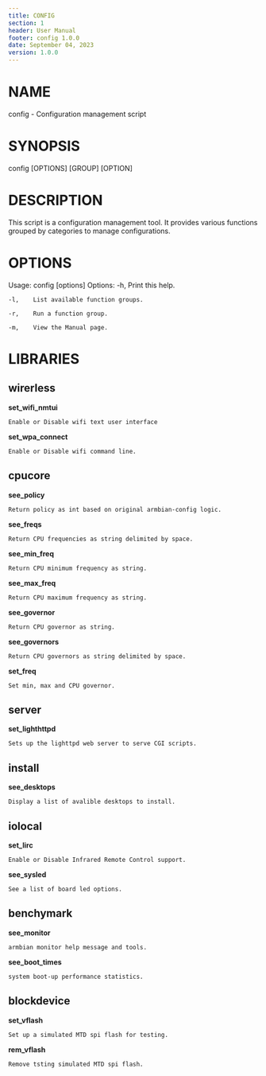 ```yaml
---
title: CONFIG
section: 1
header: User Manual
footer: config 1.0.0
date: September 04, 2023
version: 1.0.0
---
```

# NAME
config - Configuration management script

# SYNOPSIS
config [OPTIONS] [GROUP] [OPTION]

# DESCRIPTION
This script is a configuration management tool.
It provides various functions grouped by categories to manage configurations.

# OPTIONS
Usage: config [options]
  Options:
    -h,    Print this help.

    -l,    List available function groups.

    -r,    Run a function group.

    -m,    View the Manual page.

# LIBRARIES
## wirerless


**set_wifi_nmtui**

    Enable or Disable wifi text user interface


**set_wpa_connect**

    Enable or Disable wifi command line. 

## cpucore


**see_policy**

    Return policy as int based on original armbian-config logic.


**see_freqs**

    Return CPU frequencies as string delimited by space.


**see_min_freq**

    Return CPU minimum frequency as string.


**see_max_freq**

    Return CPU maximum frequency as string.


**see_governor**

    Return CPU governor as string.


**see_governors**

    Return CPU governors as string delimited by space.


**set_freq**

    Set min, max and CPU governor.

## server


**set_lighthttpd**

    Sets up the lighttpd web server to serve CGI scripts. 

## install


**see_desktops**

    Display a list of avalible desktops to install.

## iolocal


**set_lirc**

    Enable or Disable Infrared Remote Control support.


**see_sysled**

    See a list of board led options.

## benchymark


**see_monitor**

    armbian monitor help message and tools.


**see_boot_times**

    system boot-up performance statistics.

## blockdevice


**set_vflash**

    Set up a simulated MTD spi flash for testing.


**rem_vflash**

    Remove tsting simulated MTD spi flash.

